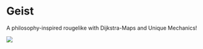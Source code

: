 # Geist
A philosophy-inspired rougelike with Dijkstra-Maps and Unique Mechanics!

![](ezgif.com-video-to-gif.gif)
